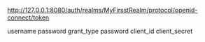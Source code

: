 http://127.0.0.1:8080/auth/realms/MyFirsstRealm/protocol/openid-connect/token

username
password
grant_type password
client_id
client_secret
